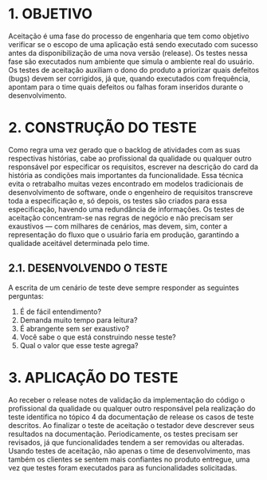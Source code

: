 # 1. OBJETIVO
Aceitação é uma fase do processo de engenharia que tem como objetivo verificar se o escopo de uma aplicação está sendo executado com sucesso antes da disponibilização de uma nova versão (release). Os testes nessa fase são executados num ambiente que simula o ambiente real do usuário. Os testes de aceitação auxiliam o dono do produto a priorizar quais defeitos (bugs) devem ser corrigidos, já que, quando executados com frequência, apontam para o time quais defeitos ou falhas foram inseridos durante o desenvolvimento.

# 2. CONSTRUÇÃO DO TESTE
Como regra uma vez gerado que o backlog de atividades com as suas respectivas histórias, cabe ao profissional da qualidade ou qualquer outro responsável por especificar os requisitos, escrever na descrição do card da história as condições mais importantes da funcionalidade. Essa técnica evita o retrabalho muitas vezes encontrado em modelos tradicionais de desenvolvimento de software, onde o engenheiro de requisitos transcreve toda a especificação e, só depois, os testes são criados para essa especificação, havendo uma redundância de informações.
Os testes de aceitação concentram-se nas regras de negócio e não precisam ser exaustivos — com milhares de cenários, mas devem, sim, conter a representação do fluxo que o usuário faria em produção, garantindo a qualidade aceitável determinada pelo time.

## 2.1. DESENVOLVENDO O TESTE
A escrita de um cenário de teste deve sempre responder as seguintes perguntas:
1. É de fácil entendimento?
2. Demanda muito tempo para leitura?
3. É abrangente sem ser exaustivo?
4. Você sabe o que está construindo nesse teste?
5. Qual o valor que esse teste agrega?

# 3. APLICAÇÃO DO TESTE
Ao receber o release notes de validação da implementação do código o profissional da qualidade ou qualquer outro responsável pela realização do teste identifica no tópico 4 da documentação de release os casos de teste descritos. Ao finalizar o teste de aceitação o testador deve descrever seus resultados na documentação.
Periodicamente, os testes precisam ser revisados, já que funcionalidades tendem a ser removidas ou alteradas.
Usando testes de aceitação, não apenas o time de desenvolvimento, mas também os clientes se sentem mais confiantes no produto entregue, uma vez que testes foram executados para as funcionalidades solicitadas.
